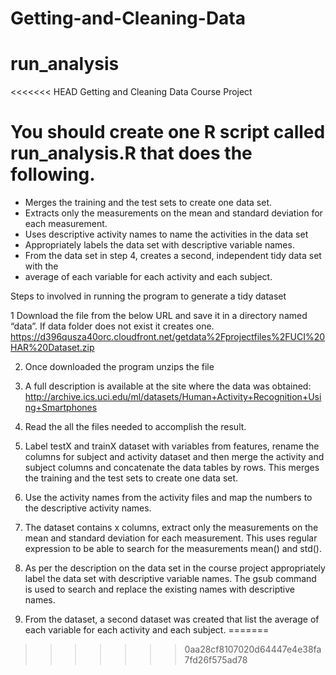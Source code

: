 # Getting-and-Cleaning-Data
# run_analysis
<<<<<<< HEAD
Getting and Cleaning Data Course Project

# You should create one R script called run_analysis.R that does the following. 
* Merges the training and the test sets to create one data set.
* Extracts only the measurements on the mean and standard deviation for each measurement. 
* Uses descriptive activity names to name the activities in the data set
* Appropriately labels the data set with descriptive variable names. 
* From the data set in step 4, creates a second, independent tidy data set with the 
* average of each variable for each activity and each subject.

Steps to involved in running the program to generate a tidy dataset

1 Download the file from the below URL and save it in a directory named “data”. If data folder does not exist it creates one.
https://d396qusza40orc.cloudfront.net/getdata%2Fprojectfiles%2FUCI%20HAR%20Dataset.zip

2. Once downloaded the program unzips the file

3. A full description is available at the site where the data was obtained: 
http://archive.ics.uci.edu/ml/datasets/Human+Activity+Recognition+Using+Smartphones 

4. Read the all the files needed to accomplish the result.

5. Label testX and trainX dataset with variables from features, rename the columns for subject and activity dataset and then merge the activity and subject columns and concatenate the data tables by rows. This merges the training and the test sets to create one data set.

6. Use the activity names from the activity files and map the numbers to the descriptive activity names.

7. The dataset contains x columns, extract only the measurements on the mean and standard deviation for each measurement. This uses regular expression to be able to search for the measurements mean() and std().

8. As per the description on the data set in the course project appropriately label the data set with descriptive variable names. The gsub command is used to search and replace the existing names with descriptive names.

9. From the dataset, a second dataset was created that list the average of each variable for each activity and each subject.
=======
>>>>>>> 0aa28cf8107020d64447e4e38fa7fd26f575ad78
